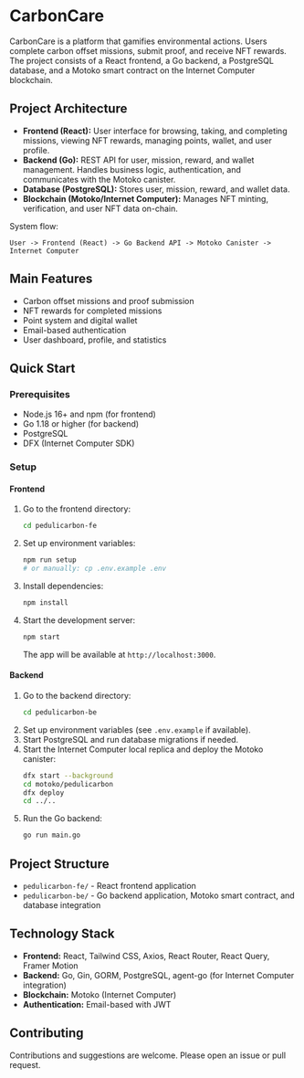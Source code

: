 # CarbonCare

CarbonCare is a platform that gamifies environmental actions. Users complete carbon offset missions, submit proof, and receive NFT rewards. The project consists of a React frontend, a Go backend, a PostgreSQL database, and a Motoko smart contract on the Internet Computer blockchain.

## Project Architecture

- **Frontend (React):** User interface for browsing, taking, and completing missions, viewing NFT rewards, managing points, wallet, and user profile.
- **Backend (Go):** REST API for user, mission, reward, and wallet management. Handles business logic, authentication, and communicates with the Motoko canister.
- **Database (PostgreSQL):** Stores user, mission, reward, and wallet data.
- **Blockchain (Motoko/Internet Computer):** Manages NFT minting, verification, and user NFT data on-chain.

System flow:
```
User -> Frontend (React) -> Go Backend API -> Motoko Canister -> Internet Computer
```

## Main Features

- Carbon offset missions and proof submission
- NFT rewards for completed missions
- Point system and digital wallet
- Email-based authentication
- User dashboard, profile, and statistics

## Quick Start

### Prerequisites

- Node.js 16+ and npm (for frontend)
- Go 1.18 or higher (for backend)
- PostgreSQL
- DFX (Internet Computer SDK)

### Setup

#### Frontend

1. Go to the frontend directory:
   ```bash
   cd pedulicarbon-fe
   ```
2. Set up environment variables:
   ```bash
   npm run setup
   # or manually: cp .env.example .env
   ```
3. Install dependencies:
   ```bash
   npm install
   ```
4. Start the development server:
   ```bash
   npm start
   ```
   The app will be available at `http://localhost:3000`.

#### Backend

1. Go to the backend directory:
   ```bash
   cd pedulicarbon-be
   ```
2. Set up environment variables (see `.env.example` if available).
3. Start PostgreSQL and run database migrations if needed.
4. Start the Internet Computer local replica and deploy the Motoko canister:
   ```bash
   dfx start --background
   cd motoko/pedulicarbon
   dfx deploy
   cd ../..
   ```
5. Run the Go backend:
   ```bash
   go run main.go
   ```

## Project Structure

- `pedulicarbon-fe/` - React frontend application
- `pedulicarbon-be/` - Go backend application, Motoko smart contract, and database integration

## Technology Stack

- **Frontend:** React, Tailwind CSS, Axios, React Router, React Query, Framer Motion
- **Backend:** Go, Gin, GORM, PostgreSQL, agent-go (for Internet Computer integration)
- **Blockchain:** Motoko (Internet Computer)
- **Authentication:** Email-based with JWT

## Contributing

Contributions and suggestions are welcome. Please open an issue or pull request. 